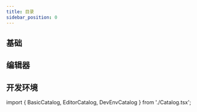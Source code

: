 ```yaml
---
title: 目录
sidebar_position: 0
---
```


## 基础

<BasicCatalog />

## 编辑器

<EditorCatalog />

## 开发环境

<DevEnvCatalog />

import { BasicCatalog, EditorCatalog, DevEnvCatalog } from './Catalog.tsx';
